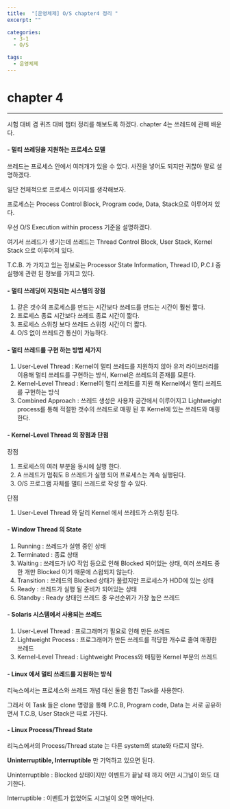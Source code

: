 ```yaml
---
title:  "[운영체제] O/S chapter4 정리 "
excerpt: ""

categories:
  - 3-1
  - O/S

tags:
  - 운영체제
---
```


# chapter 4

---

시험 대비 겸 퀴즈 대비 챕터 정리를 해보도록 하겠다. chapter 4는 쓰레드에 관해 배운다.

#### - 멀티 쓰레딩을 지원하는 프로세스 모델

쓰레드는 프로세스 안에서 여러개가 있을 수 있다. 사진을 넣어도 되지만 귀찮아 말로 설명하겠다.

일단 전체적으로 프로세스 이미지를 생각해보자. 

프로세스는 Process Control Block, Program code, Data, Stack으로 이루어져 있다.

우선 O/S Execution within process 기준을 설명하겠다.

여기서 쓰레드가 생기는데 쓰레드는 Thread Control Block, User Stack, Kernel Stack 으로 이루어져 있다.

T.C.B. 가 가지고 있는 정보로는 Processor State Information, Thread ID, P.C.I 중 실행에 관련 된 정보를 가지고 있다.

#### - 멀티 쓰레딩이 지원되는 시스템의 장점

1. 같은 갯수의 프로세스를 만드는 시간보다 쓰레드를 만드는 시간이 훨씬 짧다.
2. 프로세스 종료 시간보다 쓰레드 종료 시간이 짧다.
3. 프로세스 스위칭 보다 쓰레드 스위칭 시간이 더 짧다.
4. O/S 없이 쓰레드간 통신이 가능하다.

#### - 멀티 쓰레드를 구현 하는 방법 세가지

1. User-Level Thread : Kernel이 멀티 쓰레드를 지원하지 않아 유저 라이브러리를 이용해 멀티 쓰레드를 구현하는 방식, Kernel은 쓰레드의 존재를 모른다.
2. Kernel-Level Thread : Kernel이 멀티 쓰레드를 지원 해 Kernel에서 멀티 쓰레드를 구현하는 방식
3. Combined Approach : 쓰레드 생성은 사용자 공간에서 이루어지고 Lightweight process를 통해 적절한 갯수의 쓰레드로 매핑 된 후 Kernel에 있는 쓰레드와 매핑한다.

#### - Kernel-Level Thread 의 장점과 단점

장점

1. 프로세스의 여러 부분을 동시에 실행 한다.
2. A 쓰레드가 멈춰도 B 쓰레드가 실행 되어 프로세스는 계속 실행된다.
3. O/S 프로그램 자체를 멀티 쓰레드로 작성 할 수 있다.

단점

1. User-Level Thread 와 달리 Kernel 에서 쓰레드가 스위칭 된다.

#### - Window Thread 의 State

1. Running : 쓰레드가 실행 중인 상태
2. Terminated : 종료 상태
3. Waiting : 쓰레드가 I/O 작업 등으로 인해 Blocked 되어있는 상태, 여러 쓰레드 중 한 개만 Blocked 이기 때문에 스왑되지 않는다.
4. Transition : 쓰레드의 Blocked 상태가 풀렸지만 프로세스가 HDD에 있는 상태
5. Ready : 쓰레드가 실행 될 준비가 되어있는 상태
6. Standby : Ready 상태인 쓰레드 중 우선순위가 가장 높은 쓰레드

#### - Solaris 시스템에서 사용되는 쓰레드

1. User-Level Thread : 프로그래머가 필요로 인해 만든 쓰레드
2. Lightweight Process : 프로그래머가 만든 쓰레드를 적당한 개수로 줄여 매핑한 쓰레드
3. Kernel-Level Thread : Lightweight Process와 매핑한 Kernel 부분의 쓰레드

#### - Linux 에서 멀티 쓰레드를 지원하는 방식

리눅스에서는 프로세스와 쓰레드 개념 대신 둘을 합친 Task를 사용한다.

그래서 이 Task 들은 clone 명령을 통해 P.C.B, Program code, Data 는 서로 공유하면서 T.C.B, User Stack은 따로 가진다.

#### - Linux Process/Thread State

리눅스에서의 Process/Thread state 는 다른 system의 state와 다르지 않다.

**Uninterruptible, Interruptible** 만 기억하고 있으면 된다.

Uninterruptible : Blocked 상태이지만 이벤트가 끝날 때 까지 어떤 시그널이 와도 대기한다.

Interruptible : 이벤트가 없었어도 시그널이 오면 깨어난다.

